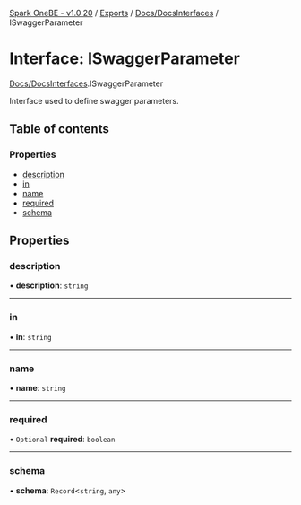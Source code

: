 [Spark OneBE - v1.0.20](../README.md) / [Exports](../modules.md) / [Docs/DocsInterfaces](../modules/Docs_DocsInterfaces.md) / ISwaggerParameter

# Interface: ISwaggerParameter

[Docs/DocsInterfaces](../modules/Docs_DocsInterfaces.md).ISwaggerParameter

Interface used to define swagger parameters.

## Table of contents

### Properties

- [description](Docs_DocsInterfaces.ISwaggerParameter.md#description)
- [in](Docs_DocsInterfaces.ISwaggerParameter.md#in)
- [name](Docs_DocsInterfaces.ISwaggerParameter.md#name)
- [required](Docs_DocsInterfaces.ISwaggerParameter.md#required)
- [schema](Docs_DocsInterfaces.ISwaggerParameter.md#schema)

## Properties

### description

• **description**: `string`

___

### in

• **in**: `string`

___

### name

• **name**: `string`

___

### required

• `Optional` **required**: `boolean`

___

### schema

• **schema**: `Record`<`string`, `any`\>
